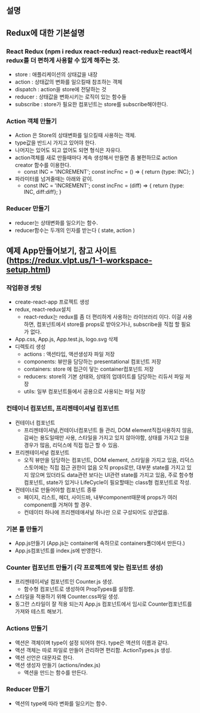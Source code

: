 ## 설명

## Redux에 대한 기본설명

### React Redux (npm i redux react-redux) react-redux는 react에서 redux를 더 편하게 사용할 수 있게 해주는 것.
* store : 애플리케이션의 상태값을 내장
* action : 상태값의 변화를 일으킬때 참조하는 객체
* dispatch : action을 store에 전달하는 것
* reducer : 상태값을 변화시키는 로직이 있는 함수들
* subscribe : store가 필요한 컴포넌트는 store를 subscribe해야한다.

### Action 객체 만들기
* Action 은 Store의 상태변화를 일으킬때 사용하는 객체.
* type값을 반드시 가지고 있어야 한다.
* 나머지는 있어도 되고 없어도 되면 형식은 자유다.
* action객체를 새로 만들때마다 계속 생성해서 만들면 좀 불편하므로 action creator 함수를 이용한다.
  - const INC = 'INCREMENT';
    const incFnc = () => { return {type: INC}; }
* 파라미터를 넘겨줄때는 아래와 같이.
  - const INC = 'INCREMENT';
    const incFnc = (diff) => { return {type: INC, diff:diff}; }

### Reducer 만들기
* reducer는 상태변화를 일으키는 함수.
* reducer함수는 두개의 인자를 받는다 ( state, action )



## 예제 App만들어보기, 참고 사이트 (https://redux.vlpt.us/1-1-workspace-setup.html)

### 작업환경 셋팅
* create-react-app 프로젝트 생성
* redux, react-redux설치
  - react-redux는 redux를 좀 더 편리하게 사용하는 라이브러리 이다. 이걸 사용하면, 컴포넌트에서 store를 props로 받아오거나, subscribe을 직접 할 필요가 없다.
* App.css, App.js, App.test.js, logo.svg 삭제
* 디렉토리 생성
  - actions : 액션타입, 액션생성자 파일 저장
  - components: 뷰만을 담당하는 presentational 컴포넌트 저장
  - containers: store 에 접근이 닿는 container컴포넌트 저장
  - reducers: store의 기본 상태와, 상태의 업데이트를 담당하는 리듀서 파일 저장
  - utils: 일부 컴포넌트들에서 공용으로 사용되는 파일 저장

### 컨테이너 컴포넌트, 프리젠테이셔널 컴포넌트
* 컨테이너 컴포넌트
  - 프리젠테이셔널,컨테이너컴포넌트 들 관리, 
    DOM element직접사용하지 않음, 
    감싸는 용도일때만 사용, 
    스타일을 가지고 있지 않아야함, 
    상태를 가지고 있을 경우가 많음, 
    리덕스에 직접 접근 할 수 있음.
* 프리젠테이셔널 컴포넌트
  - 오직 뷰만을 담당하는 컴포넌트,
    DOM element, 스타일을 가지고 있음,
    리덕스 스토어에는 직접 접근 권한이 없음 오직 props로만,
    대부분 state를 가지고 있지 않으며 있더라도 data관련 보다는 UI관련 state를 가지고 있음,
    주로 함수형 컴포넌트, state가 있거나 LifeCycle이 필요할때는 class형 컴포넌트로 작성.
* 컨테이너로 만들어야할 컴포넌트 종류
  - 페이지, 리스트, 헤더, 사이드바, 내부component때문에 props가 여러 component를 거쳐야 할 경우.
  - 컨테이터 하나에 프리젠테애셔널 하나만 으로 구성되어도 상관없음.

### 기본 틀 만들기
* App.js만들기 (App.js는 container에 속하므로 containers폴더에서 만든다.)
* App.js컴포넌트를 index.js에 반영한다.

### Counter 컴포넌트 만들기 (각 프로젝트에 맞는 컴포넌트 생성)
* 프리젠테이셔널 컴포넌트인 Counter.js 생성.
  - 함수형 컴포넌트로 생성하여 PropTypes를 설정함.
* 스타일을 적용하기 위해 Counter.css파일 생성.
* 동그란 스타일이 잘 적용 되는지 App.js 컴포넌트에서 임시로 Counter컴포넌트를 가져와 테스트 해보기.

### Actions 만들기
* 액션은 객체이며 type이 설정 되어야 한다. type은 액션의 이름과 같다.
* 액션 객체는 따로 파일로 만들어 관리하면 편리함. ActionTypes.js 생성.
* 액션 선언은 대문자로 한다.
* 액션 생성자 만들기 (actions/index.js)
  - 액션을 만드는 함수를 만든다.

### Reducer 만들기
* 액션의 type에 따라 변화를 일으키는 함수.